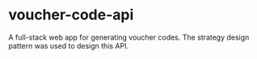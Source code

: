 # voucher-code-api
A full-stack web app for generating voucher codes.
The strategy design pattern was used to design this API.
